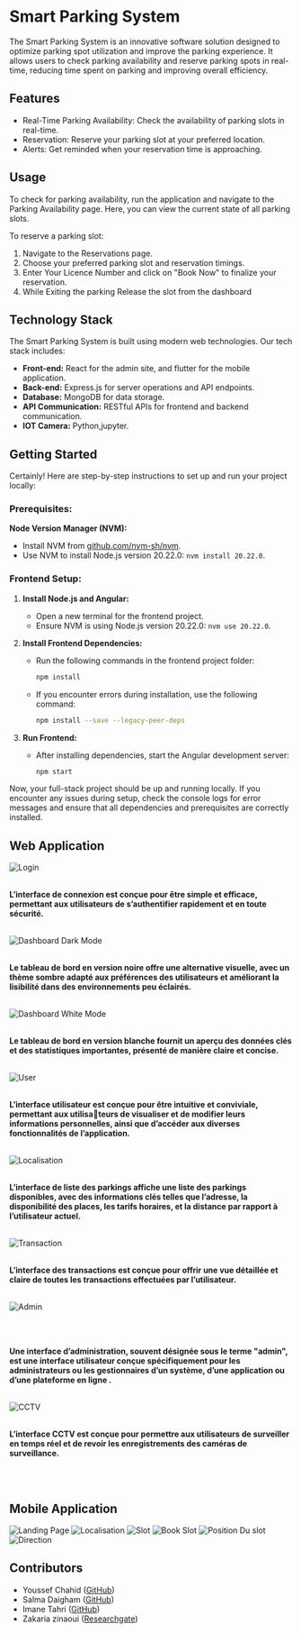 # Smart Parking System

The Smart Parking System is an innovative software solution designed to optimize parking spot utilization and improve the parking experience. It allows users to check parking availability and reserve parking spots in real-time, reducing time spent on parking and improving overall efficiency.

## Features 

- Real-Time Parking Availability: Check the availability of parking slots in real-time.
- Reservation: Reserve your parking slot at your preferred location.
- Alerts: Get reminded when your reservation time is approaching.

## Usage

To check for parking availability, run the application and navigate to the Parking Availability page. Here, you can view the current state of all parking slots.

To reserve a parking slot:

1. Navigate to the Reservations page.
2. Choose your preferred parking slot and reservation timings.
3. Enter Your Licence Number and click on "Book Now" to finalize your reservation.
4. While Exiting the parking Release the slot from the dashboard

## Technology Stack

The Smart Parking System is built using modern web technologies. Our tech stack includes:

- **Front-end:** React for the admin site, and flutter for the mobile application.
- **Back-end:** Express.js for server operations and API endpoints.
- **Database:** MongoDB for data storage.
- **API Communication:** RESTful APIs for frontend and backend communication.
- **IOT Camera:** Python,jupyter.

## Getting Started

Certainly! Here are step-by-step instructions to set up and run your project locally:

### Prerequisites:

 **Node Version Manager (NVM):**
   - Install NVM from [github.com/nvm-sh/nvm](https://github.com/nvm-sh/nvm).
   - Use NVM to install Node.js version 20.22.0: `nvm install 20.22.0`.

   ### Frontend Setup:

1. **Install Node.js and Angular:**
   - Open a new terminal for the frontend project.
   - Ensure NVM is using Node.js version 20.22.0: `nvm use 20.22.0`.
  

2. **Install Frontend Dependencies:**
   - Run the following commands in the frontend project folder:
     ```bash
     npm install
     ```

   - If you encounter errors during installation, use the following command:
     ```bash
     npm install --save --legacy-peer-deps
     ```

3. **Run Frontend:**
   - After installing dependencies, start the Angular development server:
     ```bash
     npm start
     ```


Now, your full-stack project should be up and running locally. If you encounter any issues during setup, check the console logs for error messages and ensure that all dependencies and prerequisites are correctly installed.

## Web Application

![Login](screen/login.jpeg)
<br>
<br>

**L’interface de connexion est conçue pour être simple et efficace, permettant aux utilisateurs de s’authentifier rapidement et en toute sécurité.**
<br>
<br>

![Dashboard Dark Mode](screen/dashboard.jpeg)
<br>
<br>

**Le tableau de bord en version noire offre une alternative visuelle, avec un thème sombre adapté aux préférences des utilisateurs et améliorant la lisibilité dans des environnements
peu éclairés.**
<br>
<br>

![Dashboard White Mode](screen/dashboard-white.jpeg)
<br>
<br>

**Le tableau de bord en version blanche fournit un aperçu des données clés et des statistiques importantes, présenté de manière claire et concise.**
<br>
<br>

![User](screen/userr.jpeg)
<br>
<br>

**L’interface utilisateur est conçue pour être intuitive et conviviale, permettant aux utilisa￾teurs de visualiser et de modifier leurs informations personnelles, ainsi que d’accéder aux diverses fonctionnalités de l’application.**
<br>
<br>

![Localisation](screen/localisation.jpeg)
<br>
<br>

**L’interface de liste des parkings affiche une liste des parkings disponibles, avec des informations clés telles que l’adresse, la disponibilité des places, les tarifs horaires, et la distance par rapport à l’utilisateur actuel.**
<br>
<br>

![Transaction](screen/transaction.jpeg)
<br>
<br>

**L’interface des transactions est conçue pour offrir une vue détaillée et claire de toutes les
transactions effectuées par l’utilisateur.**
<br>
<br>

![Admin](screen/adminn.jpeg)

<br>
<br>

**Une interface d’administration, souvent désignée sous le terme "admin", est une interface utilisateur conçue spécifiquement pour les administrateurs ou les gestionnaires d’un système, d’une application ou d’une plateforme en ligne .**
<br>
<br>

![CCTV](screen/cctv.jpeg)
<br>
<br>

**L’interface CCTV est conçue pour permettre aux utilisateurs de surveiller en temps réel
et de revoir les enregistrements des caméras de surveillance.**

<br>
<br>

## Mobile Application

![Landing Page](screen/1.png)
![Localisation](screen/2.png)
![Slot](screen/3.png)
![Book Slot](screen/4.png)
![Position Du slot](screen/5-position.png)
![Direction](screen/6-traget.png)

## Contributors
- Youssef Chahid ([GitHub](https://github.com/Chahid5))
- Salma Daigham ([GitHub](https://github.com/salmasd5))
- Imane Tahri ([GitHub](https://github.com/imanetahri123))
- Zakaria zinaoui ([Researchgate](https://github.com/zakariaZinaOui))